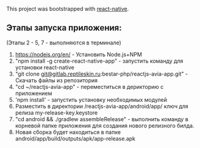 This project was bootstrapped with [react-native](https://facebook.github.io/react-native/docs/getting-started.html).

## Этапы запуска приложения:
(Этапы 2 - 5, 7 - выполняются в терминале)
1. https://nodejs.org/en/ - Установить Node.js+NPM
2. "npm install -g create-react-native-app" - запустить команду для установки react-native
3. "git clone git@gitlab.reptileskin.ru:bestar-php/reactjs-avia-app.git" - Скачать файлы из репозитория
4. "cd ~/reactjs-avia-app" - переместиться в дерикторию с приложением
5. 'npm install' - запустить установку необходимых модулей
6. Разместить в директории /reactjs-avia-app/android/app/ ключ для релиза my-release-key.keystore
7. "cd android && ./gradlew assembleRelease" - выполнить команду в корневой папке приложения для создания нового релизного билда.
8. Новая сборка будет находиться в папке android/app/build/outputs/apk/app-release.apk
